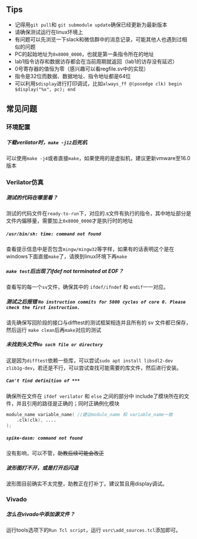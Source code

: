 ## Tips

- 记得用`git pull`和 `git submodule update`确保已经更新为最新版本
- 请确保测试运行在linux环境上
- 有问题可以先浏览一下slack和微信群中的消息记录，可能其他人也遇到过相似的问题
- PC的起始地址为`0x8000_0000`，也就是第一条指令所在的地址
- lab1指令访存和数据访存都会在当前周期就返回（lab1的访存没有延迟）
- 0号寄存器的值恒为零（感兴趣可以看regfile.sv中的实现）
- 指令是32位而数据、数据地址、指令地址都是64位
- 可以利用`$display`进行打印调试，比如`always_ff @(posedge clk) begin $display("%x", pc); end`



## 常见问题

### 环境配置

##### 下载verilator时，`make -j12`后死机

可以使用`make -j4`或者直接`make`，如果使用的是虚拟机，建议更新vmware至16.0版本



### Verilator仿真

##### 测试的代码在哪里看？

测试的代码文件在`ready-to-run`下，对应的.s文件有执行的指令，其中地址部分是文件内偏移量，需要加上`0x8000_0000`才是执行时的地址



##### `/usr/bin/sh: time: command not found`

查看提示信息中是否包含`mingw/mingw32`等字样，如果有的话表明这个是在windows下面直接`make`了，请换到linux环境下再`make`



##### `make test`后出现了ifdef not terminated at EOF？

查看写的每一个`sv`文件，确保其中的 `ifdef/ifndef` 和 `endif`一一对应。



##### 测试之后报错 `No instruction commits for 5000 cycles of core 0. Please check the first instruction.`

请先确保写回阶段的接口与difftest的测试框架相连并且所有的 sv 文件都已保存，然后运行 `make clean`后再`make`对应的测试



##### 未找到头文件`No such file or directory`

这是因为`difftest`依赖一些库，可以尝试`sudo apt install libsdl2-dev zlib1g-dev`，若还是不行，可以尝试查找可能需要的库文件，然后进行安装。



##### `Can't find definition of ***`  

确保所在文件在 `ifdef verilator` 和 `else` 之间的部分中 include了模块所在的文件，并且引用的路径是正确的；同时正确例化模块

```verilog
module_name variable_name( //建议module_name 和 variable_name一致
    .clk(clk), ....
);
```



##### `spike-dasm: command not found`

没有影响，可以不管，~~助教后续可能会改正~~



##### 波形图打不开，或是打开后闪退

波形图目前确实不太完整，助教正在打补丁。建议暂且用display调试。



### Vivado

##### 怎么在vivado中添加源文件？

运行tools选项下的`Run Tcl script`，运行 `vsrc\add_sources.tcl`添加即可。

